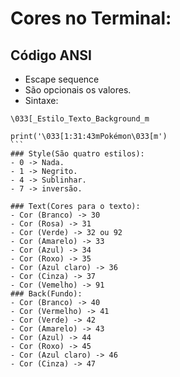 # Cores no Terminal:
## Código ANSI
- Escape sequence
- São opcionais os valores.
- Sintaxe:
```
\033[_Estilo_Texto_Background_m
```

````puthon
print('\033[1:31:43mPokémon\033[m')
```
### Style(São quatro estilos):
- 0 -> Nada.
- 1 -> Negrito.
- 4 -> Sublinhar.
- 7 -> inversão.

### Text(Cores para o texto):
- Cor (Branco) -> 30 
- Cor (Rosa) -> 31 
- Cor (Verde) -> 32 ou 92
- Cor (Amarelo) -> 33
- Cor (Azul) -> 34 
- Cor (Roxo) -> 35 
- Cor (Azul claro) -> 36
- Cor (Cinza) -> 37
- Cor (Vemelho) -> 91
### Back(Fundo):
- Cor (Branco) -> 40 
- Cor (Vermelho) -> 41 
- Cor (Verde) -> 42
- Cor (Amarelo) -> 43
- Cor (Azul) -> 44 
- Cor (Roxo) -> 45 
- Cor (Azul claro) -> 46
- Cor (Cinza) -> 47